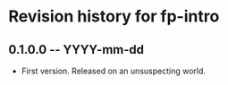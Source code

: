 # Revision history for fp-intro

## 0.1.0.0 -- YYYY-mm-dd

* First version. Released on an unsuspecting world.
